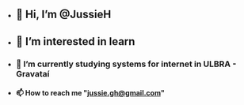 - ## 👋 Hi, I’m @JussieH
- ## 👀 I’m interested in learn
- ### 🌱 I’m currently studying systems for internet in ULBRA - Gravataí
- #### 📫 How to reach me "jussie.gh@gmail.com"

<!---
JussieH/JussieH is a ✨ special ✨ repository because its `README.md` (this file) appears on your GitHub profile.
You can click the Preview link to take a look at your changes.
--->
